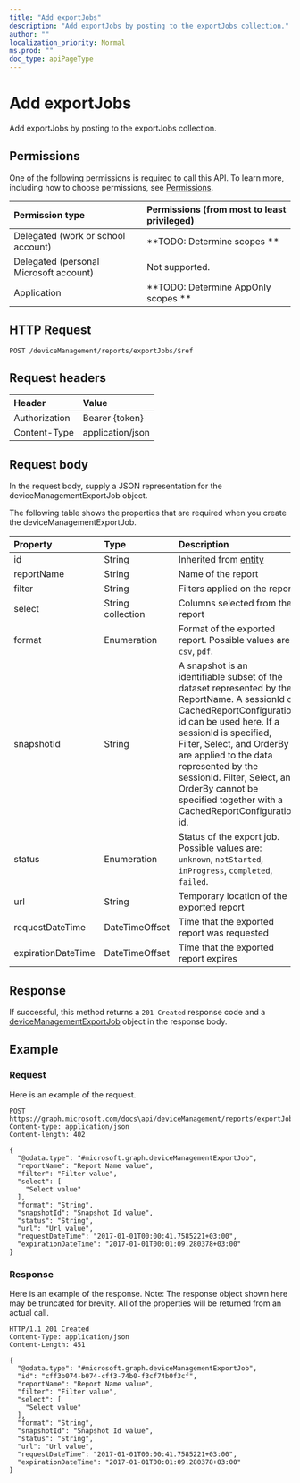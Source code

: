 ```yaml
---
title: "Add exportJobs"
description: "Add exportJobs by posting to the exportJobs collection."
author: ""
localization_priority: Normal
ms.prod: ""
doc_type: apiPageType
---
```


# Add exportJobs

Add exportJobs by posting to the exportJobs collection.

## Permissions
One of the following permissions is required to call this API. To learn more, including how to choose permissions, see [Permissions](/concepts/permissions-reference.md).

|Permission type|Permissions (from most to least privileged)|
|:---|:---|
|Delegated (work or school account)|**TODO: Determine scopes **|
|Delegated (personal Microsoft account)|Not supported.|
|Application|**TODO: Determine AppOnly scopes **|

## HTTP Request
<!-- {
  "blockType": "ignored"
}
-->
``` http
POST /deviceManagement/reports/exportJobs/$ref
```

## Request headers
|Header|Value|
|:---|:---|
|Authorization|Bearer {token}|
|Content-Type|application/json|

## Request body
In the request body, supply a JSON representation for the deviceManagementExportJob object.

The following table shows the properties that are required when you create the deviceManagementExportJob.

|Property|Type|Description|
|:---|:---|:---|
|id|String| Inherited from [entity](../resources/entity.md)|
|reportName|String|Name of the report|
|filter|String|Filters applied on the report|
|select|String collection|Columns selected from the report|
|format|Enumeration|Format of the exported report. Possible values are: `csv`, `pdf`.|
|snapshotId|String|A snapshot is an identifiable subset of the dataset represented by the ReportName. A sessionId or CachedReportConfiguration id can be used here. If a sessionId is specified, Filter, Select, and OrderBy are applied to the data represented by the sessionId. Filter, Select, and OrderBy cannot be specified together with a CachedReportConfiguration id.|
|status|Enumeration|Status of the export job. Possible values are: `unknown`, `notStarted`, `inProgress`, `completed`, `failed`.|
|url|String|Temporary location of the exported report|
|requestDateTime|DateTimeOffset|Time that the exported report was requested|
|expirationDateTime|DateTimeOffset|Time that the exported report expires|



## Response
If successful, this method returns a `201 Created` response code and a [deviceManagementExportJob](../resources/devicemanagementexportjob.md) object in the response body.

## Example

### Request
Here is an example of the request.
<!-- {
  "blockType": "request",
  "name": "create_devicemanagementexportjob_from_"
}
-->
``` http
POST https://graph.microsoft.com/docs\api/deviceManagement/reports/exportJobs
Content-type: application/json
Content-length: 402

{
  "@odata.type": "#microsoft.graph.deviceManagementExportJob",
  "reportName": "Report Name value",
  "filter": "Filter value",
  "select": [
    "Select value"
  ],
  "format": "String",
  "snapshotId": "Snapshot Id value",
  "status": "String",
  "url": "Url value",
  "requestDateTime": "2017-01-01T00:00:41.7585221+03:00",
  "expirationDateTime": "2017-01-01T00:01:09.280378+03:00"
}
```

### Response
Here is an example of the response. Note: The response object shown here may be truncated for brevity. All of the properties will be returned from an actual call.
<!-- {
  "blockType": "response",
  "truncated": true,
  "@odata.type": "microsoft.graph.devicemanagementexportjob"
}
-->
``` http
HTTP/1.1 201 Created
Content-Type: application/json
Content-Length: 451

{
  "@odata.type": "#microsoft.graph.deviceManagementExportJob",
  "id": "cff3b074-b074-cff3-74b0-f3cf74b0f3cf",
  "reportName": "Report Name value",
  "filter": "Filter value",
  "select": [
    "Select value"
  ],
  "format": "String",
  "snapshotId": "Snapshot Id value",
  "status": "String",
  "url": "Url value",
  "requestDateTime": "2017-01-01T00:00:41.7585221+03:00",
  "expirationDateTime": "2017-01-01T00:01:09.280378+03:00"
}
```


